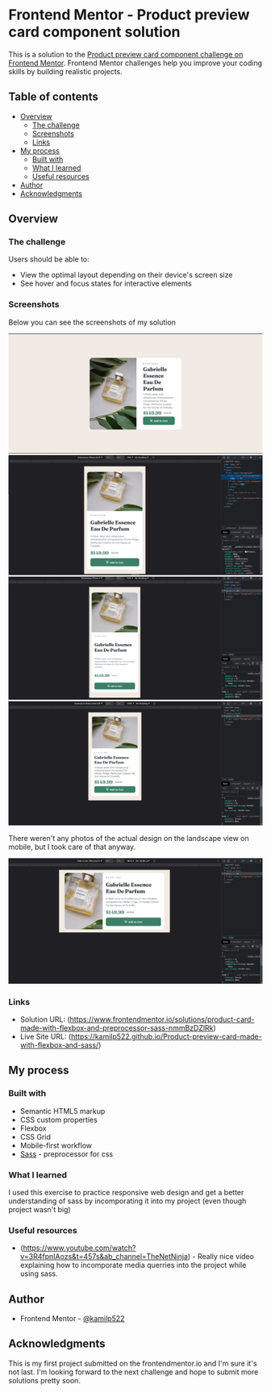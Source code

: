 # Frontend Mentor - Product preview card component solution

This is a solution to the [Product preview card component challenge on Frontend Mentor](https://www.frontendmentor.io/challenges/product-preview-card-component-GO7UmttRfa). Frontend Mentor challenges help you improve your coding skills by building realistic projects.

## Table of contents

- [Overview](#overview)
  - [The challenge](#the-challenge)
  - [Screenshots](#screenshots)
  - [Links](#links)
- [My process](#my-process)
  - [Built with](#built-with)
  - [What I learned](#what-i-learned)
  - [Useful resources](#useful-resources)
- [Author](#author)
- [Acknowledgments](#acknowledgments)

## Overview

### The challenge

Users should be able to:

- View the optimal layout depending on their device's screen size
- See hover and focus states for interactive elements

### Screenshots

Below you can see the screenshots of my solution

![](./screenshots/screenshot1.jpg)
![](./screenshots/screenshot2.jpg)
![](./screenshots/screenshot3.jpg)
![](./screenshots/screenshot4.jpg)

There weren't any photos of the actual design on the landscape view on mobile, but I took care of that anyway.

![](./screenshots/screenshot5.jpg)

### Links

- Solution URL: (https://www.frontendmentor.io/solutions/product-card-made-with-flexbox-and-preprocessor-sass-nmmBzDZlRk)
- Live Site URL: (https://kamilp522.github.io/Product-preview-card-made-with-flexbox-and-sass/)

## My process

### Built with

- Semantic HTML5 markup
- CSS custom properties
- Flexbox
- CSS Grid
- Mobile-first workflow
- [Sass](https://sass-lang.com/) - preprocessor for css

### What I learned

I used this exercise to practice responsive web design and get a better understanding of sass by incomporating it into my project (even though project wasn't big)

### Useful resources

- (https://www.youtube.com/watch?v=3R4fpnIAozs&t=457s&ab_channel=TheNetNinja) - Really nice video explaining how to incomporate media querries into the project while using sass.

## Author

- Frontend Mentor - [@kamilp522](https://www.frontendmentor.io/profile/kamilp522)

## Acknowledgments

This is my first project submitted on the frontendmentor.io and I'm sure it's not last. I'm looking forward to the next challenge and hope to submit more solutions pretty soon.
